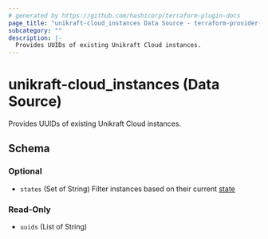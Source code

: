 ```yaml
---
# generated by https://github.com/hashicorp/terraform-plugin-docs
page_title: "unikraft-cloud_instances Data Source - terraform-provider-unikraft-cloud"
subcategory: ""
description: |-
  Provides UUIDs of existing Unikraft Cloud instances.
---
```


# unikraft-cloud_instances (Data Source)

Provides UUIDs of existing Unikraft Cloud instances.



<!-- schema generated by tfplugindocs -->
## Schema

### Optional

- `states` (Set of String) Filter instances based on their current [state](https://docs.kraft.cloud/002-rest-api-v1-instances.html#instance-states)

### Read-Only

- `uuids` (List of String)
